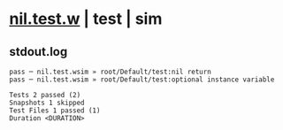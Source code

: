 # [nil.test.w](../../../../../examples/tests/valid/nil.test.w) | test | sim

## stdout.log
```log
pass ─ nil.test.wsim » root/Default/test:nil return                
pass ─ nil.test.wsim » root/Default/test:optional instance variable

Tests 2 passed (2)
Snapshots 1 skipped
Test Files 1 passed (1)
Duration <DURATION>
```

